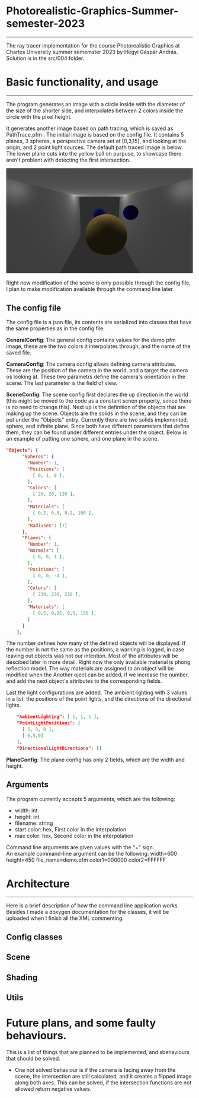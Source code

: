 # Photorealistic-Graphics-Summer-semester-2023
---
The ray tracer implementation for the course Photorealistic Graphics at Charles University summer sememster 2023 by Hegyi Gáspár András. Solution is in the src/004 folder. 

# Basic functionality, and usage
---
The program generates an image with a circle inside with the diameter of the size of the shorter side, and interpolates between 2 colors inside 
the circle with the pixel height.  

It generates another image based on path tracing, which is saved as PathTrace.pfm . The initial image is based on the config file. It contains 
5 planes, 3 spheres, a perspective camera set at [0,3,15], and looking at the origin, and 2 point light sources. The default path traced image is below. 
The lower plane cuts into the yellow ball on purpuse, to showcase there aren't problent with detecting the first intersection.

![pt_image](PathTrace.png "The default path traced image")

Right now modification of the scene is only possible through the config file, I plan to make modification available through
the command line later.  

## The config file
The config file is a json file, its contents are serialized into classes that have the same properties as in the
config file.  

__GeneralConfig__: The general config contains values for the demo pfm image, these are the two colors it interpolates through,
and the name of the saved file.
  
__CameraConfig__: The camera config allows defining camera attributes. These are the position of 
the camera in the world, and a target the camera os looking at. These two parametrs define the camera's orientation
in the scene. The last parameter is the field of view.  

__SceneConfig__: The scene config first declares the up direction in the world (this might be moved to the code as a constant scnen property, 
sonce there is no need to change this). Next up is the definition of the objects that are making up the scene.
Objects are the solids in the scene, and they can be put under the "Objects" entry. Currently there are two 
solids implemented, sphere, and infinite plane. Since both have different parameters that define them, they 
can be found under different entries under the object. Below is an example of putting one sphere, and one plane in the scene. 

```json
"Objects": {
      "Spheres": {
        "Number": 1,
        "Positions": [
          [ 0, 1, 0 ],
        ],
        "Colors": [
          [ 20, 20, 120 ],
        ],
        "Materials": [
          [ 0.2, 0.8, 0.2, 100 ],
        ],
        "Radiuses": [1]
      },
      "Planes": {
        "Number": 1,
        "Normals": [
          [ 0, 0, 1 ],
        ],
        "Positions": [
          [ 0, 0, -4 ],
        ],
        "Colors": [
          [ 230, 230, 230 ],
        ],
        "Materials": [
          [ 0.5, 0.95, 0.5, 150 ],
        ]
      }
    }, 
```
The number defines how many of the defined objects will be displayed. If the number is not the same as the positions, a warning is 
logged, in case leaving out objects was not our intention. Most of the attributes will be descibed later in more detail. Right now the only available material is
phong reflection model. The way materials are assigned to an object will be modified when the  Another oject can be added, if we increase the number, and add the next object's attributes to the corresponding fields.  

Last the light configurations are added. The ambient lighting with 3 values in a list, the positions of the point lights, and the 
directions of the directional lights.
```json
    "AmbientLighting": [ 1, 1, 1 ],
    "PointLightPositions": [
      [ 5, 5, 0 ],
      [-5,5,0]
    ],
    "DirectionalLightDirections": []
```
__PlaneConfig__: The plane config has only 2 fields, which are the width and height.  
## Arguments 
The program currently accepts 5 arguments, which are the following:
- width: int
- height: int
- filename: string
- start color: hex, First color in the interpolation
- max color: hex, Second color in the interpolation

Command line arguments are given values with the "=" sign.  
An example command-line argument can be the following:  width=600 height=450 file_name=demo.pfm color1=000000 color2=FFFFFF


# Architecture
---
Here is a brief description of how the command line application works. Besides I made a doxygen documentation for the classes, it will be uploaded when I finish all the XML commenting.
 ## Config classes
 ## Scene
 ## Shading
 ## Utils

# Future plans, and some faulty behaviours.
This is a list of things that are planned to be implemented, and sbehaviours that should be solved.  
- One not solved behaviour is if the camera is facing away from the scene, the intersection are 
still calculated, and it creates a flipped image along both axes. This can be solved, if the intersection functions are not allowed return negative values. 
